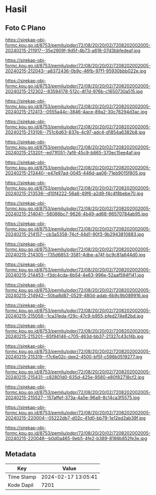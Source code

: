 # Hasil

## Foto C Plano

https://sirekap-obj-formc.kpu.go.id/8753/pemilu/pdpr/72/08/20/20/02/7208202002005-20240215-211917--35e2909f-9d5f-4b73-a618-07d3bbfedeaf.jpg

https://sirekap-obj-formc.kpu.go.id/8753/pemilu/pdpr/72/08/20/20/02/7208202002005-20240215-212043--a8372436-0b9c-46fb-97f1-95930bbb022e.jpg

https://sirekap-obj-formc.kpu.go.id/8753/pemilu/pdpr/72/08/20/20/02/7208202002005-20240215-212302--83594178-512c-4f7d-976b-c1650730a515.jpg

https://sirekap-obj-formc.kpu.go.id/8753/pemilu/pdpr/72/08/20/20/02/7208202002005-20240215-212413--0555a44c-3846-4ace-89a2-30c76294d3ac.jpg

https://sirekap-obj-formc.kpu.go.id/8753/pemilu/pdpr/72/08/20/20/02/7208202002005-20240215-213106--751c6d63-837e-4c97-adc4-d1854a6382b8.jpg

https://sirekap-obj-formc.kpu.go.id/8753/pemilu/pdpr/72/08/20/20/02/7208202002005-20240215-213201--ed71f051-7af8-45c9-b865-370ec15ee4af.jpg

https://sirekap-obj-formc.kpu.go.id/8753/pemilu/pdpr/72/08/20/20/02/7208202002005-20240215-213440--e47e97ad-0045-446d-aa06-71eb9015f805.jpg

https://sirekap-obj-formc.kpu.go.id/8753/pemilu/pdpr/72/08/20/20/02/7208202002005-20240215-213536--d10f4222-56a6-49f6-a2d9-f4c4f8bebe70.jpg

https://sirekap-obj-formc.kpu.go.id/8753/pemilu/pdpr/72/08/20/20/02/7208202002005-20240215-214041--58086bc7-9626-4b49-ad68-96570784ab95.jpg

https://sirekap-obj-formc.kpu.go.id/8753/pemilu/pdpr/72/08/20/20/02/7208202002005-20240215-214157--cb3a5358-74cf-44d1-90f3-9b2943810883.jpg

https://sirekap-obj-formc.kpu.go.id/8753/pemilu/pdpr/72/08/20/20/02/7208202002005-20240215-214305--735d6853-3581-4dbe-a74f-bc9c81a644d0.jpg

https://sirekap-obj-formc.kpu.go.id/8753/pemilu/pdpr/72/08/20/20/02/7208202002005-20240215-214453--f3dc4cda-6b54-4e63-996e-52aaf594f141.jpg

https://sirekap-obj-formc.kpu.go.id/8753/pemilu/pdpr/72/08/20/20/02/7208202002005-20240215-214942--50ba8d87-0529-480d-adab-6b9c9b089916.jpg

https://sirekap-obj-formc.kpu.go.id/8753/pemilu/pdpr/72/08/20/20/02/7208202002005-20240215-215058--1ca31eda-f29c-47c9-b955-bfed274e82bd.jpg

https://sirekap-obj-formc.kpu.go.id/8753/pemilu/pdpr/72/08/20/20/02/7208202002005-20240215-215201--65f94146-c705-463d-bb37-21327c43cf4b.jpg

https://sirekap-obj-formc.kpu.go.id/8753/pemilu/pdpr/72/08/20/20/02/7208202002005-20240215-215319--f7c6e02c-dee2-4500-bf5f-c596b0519277.jpg

https://sirekap-obj-formc.kpu.go.id/8753/pemilu/pdpr/72/08/20/20/02/7208202002005-20240215-215431--c82801d0-635d-425e-9580-e80f82718cf2.jpg

https://sirekap-obj-formc.kpu.go.id/8753/pemilu/pdpr/72/08/20/20/02/7208202002005-20240215-215527--157affef-373a-4a5e-96a9-8c14ca3f5575.jpg

https://sirekap-obj-formc.kpu.go.id/8753/pemilu/pdpr/72/08/20/20/02/7208202002005-20240215-220004--05222db7-d02c-41d0-bb79-1e12ed2ab39f.jpg

https://sirekap-obj-formc.kpu.go.id/8753/pemilu/pdpr/72/08/20/20/02/7208202002005-20240215-220048--b0d0a465-9eb5-4fe2-b389-8186b852fe3e.jpg


## Metadata

| Key        | Value               |
| ---------- | ------------------- |
| Time Stamp | 2024-02-17 13:05:41 |
| Kode Dapil | 7201                |



